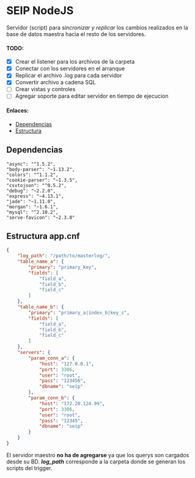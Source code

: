 SEIP NodeJS
========================

Servidor (script) para *sincronizar y replicar* los cambios realizados en la base de datos maestra hacia el resto de los servidores. 

#### TODO:

- [x] Crear el listener para los archivos de la carpeta
- [x] Conectar con los servidores en el arranque
- [x] Replicar el archivo .log para cada servidor
- [x] Convertir archivo a cadena SQL
- [ ] Crear vistas y controles
- [ ] Agregar soporte para editar servidor en tiempo de ejecucion

#### Enlaces:

- [Dependencias](#dependencias)
- [Estructura](#estructura-appcnf)


Dependencias
----------------------------------

```
"async": "^1.5.2",
"body-parser": "~1.13.2",
"colors": "^1.1.2",
"cookie-parser": "~1.3.5",
"csvtojson": "^0.5.2",
"debug": "~2.2.0",
"express": "~4.13.1",
"jade": "~1.11.0",
"morgan": "~1.6.1",
"mysql": "^2.10.2",
"serve-favicon": "~2.3.0"
```


Estructura app.cnf
-------------------------------------

```json
{
	"log_path": "/path/to/masterlog/",
	"table_name_a": {
		"primary": "primary_key",
		"fields": [
			"field_a",
			"field_b",
			"field_c"
		]
	},
	"table_name_b": {
		"primary": "primary_a|index_b|key_c",
		"fields": [
			"field_a",
			"field_b",
			"field_c"
		]
	},
	"servers": {
		"param_conn_a": {
			"host": "127.0.0.1",
			"port": 3306,
			"user": "root",
			"pass": "123456",
			"dbname": "seip"
		},
		"param_conn_b": {
			"host": "172.20.124.99",
			"port": 3306,
			"user": "root",
			"pass": "12345",
			"dbname": "seip"
		}
	}
}
```

El servidor maestro **no ha de agregarse** ya que los querys son cargados desde su BD. **_log\_path_** corresponde a la carpeta donde se generan los scripts del trigger.